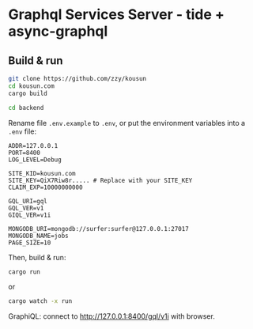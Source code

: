 # Graphql Services Server - tide + async-graphql

## Build & run

``` Bash
git clone https://github.com/zzy/kousun
cd kousun.com
cargo build

cd backend
```

Rename file `.env.example` to `.env`, or put the environment variables into a `.env` file:

```
ADDR=127.0.0.1
PORT=8400
LOG_LEVEL=Debug

SITE_KID=kousun.com
SITE_KEY=QiX7Riw8r..... # Replace with your SITE_KEY
CLAIM_EXP=10000000000

GQL_URI=gql
GQL_VER=v1
GIQL_VER=v1i

MONGODB_URI=mongodb://surfer:surfer@127.0.0.1:27017
MONGODB_NAME=jobs
PAGE_SIZE=10
```

Then, build & run:

``` Bash
cargo run
```

or

``` Bash
cargo watch -x run
```

GraphiQL: connect to http://127.0.0.1:8400/gql/v1i with browser.
